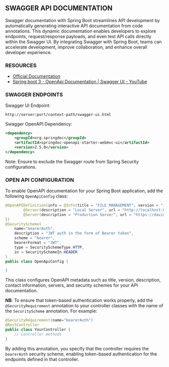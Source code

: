 ## SWAGGER API DOCUMENTATION

Swagger documentation with Spring Boot streamlines API development by automatically generating interactive API documentation from code annotations. This dynamic documentation enables developers to explore endpoints, request/response payloads, and even test API calls directly within the Swagger UI. By integrating Swagger with Spring Boot, teams can accelerate development, improve collaboration, and enhance overall developer experience.

### RESOURCES

- [Official Documentation](https://springdoc.org/)
- [Spring boot 3 - OpenApi Documentation | Swagger UI - YouTube](https://www.youtube.com/watch?v=2o_3hjUPAfQ&t=1s) 

### SWAGGER ENDPOINTS

Swagger UI Endpoint:

```http
http://server:port/context-path/swagger-ui.html
```

Swagger OpenAPI Dependency:

```xml
<dependency>
    <groupId>org.springdoc</groupId>
    <artifactId>springdoc-openapi-starter-webmvc-ui</artifactId>
    <version>2.5.0</version>
</dependency>
```

Note: Ensure to exclude the Swagger route from Spring Security configurations.

### OPEN API CONFIGURATION

To enable OpenAPI documentation for your Spring Boot application, add the following `OpenApiConfig` class:

```java
@OpenAPIDefinition(info = @Info(title = "FILE MANAGEMENT", version = "1.0.0", license = @License(name = "Apache 2.0", url = "https://www.apache.org/licenses/LICENSE-2.0"), description = "File Management Project With Spring boot and Angular", contact = @Contact(name = "KBrightCoder", email = "kpidibadavid1@gmail.com", url = "https://davidkbright.com")), servers = {
        @Server(description = "Local Server", url = "http://localhost:8080"),
        @Server(description = "Production Server", url = "https://davidkbright.com")
})
@SecurityScheme(
    name="bearerAuth",
    description = "JWT auth in the form of Bearer token",
    scheme = "bearer",
    bearerFormat = "JWT",
    type = SecuritySchemeType.HTTP,
    in = SecuritySchemeIn.HEADER
)
public class OpenApiConfig {

}
```

This class configures OpenAPI metadata such as title, version, description, contact information, servers, and security schemes for your API documentation.

**NB**: To ensure that token-based authentication works properly, add the `@SecurityRequirement` annotation to your controller classes with the name of the `SecurityScheme` annotation. For example:

```java
@SecurityRequirement(name="bearerAuth")
@RestController
public class YourController {
    // Controller methods
}
```

By adding this annotation, you specify that the controller requires the `bearerAuth` security scheme, enabling token-based authentication for the endpoints defined in that controller.


